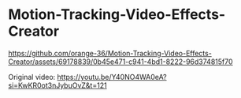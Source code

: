 # Motion-Tracking-Video-Effects-Creator

https://github.com/orange-36/Motion-Tracking-Video-Effects-Creator/assets/69178839/0b45e471-c941-4bd1-8222-96d374815f70

Original video: https://youtu.be/Y40NO4WA0eA?si=KwKR0ot3nJybuOvZ&t=121
